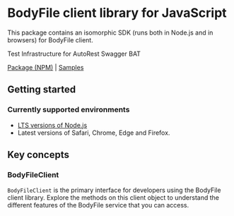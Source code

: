 # BodyFile client library for JavaScript

This package contains an isomorphic SDK (runs both in Node.js and in browsers) for BodyFile client.

Test Infrastructure for AutoRest Swagger BAT

[Package (NPM)](https://www.npmjs.com/package/@msinternal/body-file) |
[Samples](https://github.com/Azure-Samples/azure-samples-js-management)

## Getting started

### Currently supported environments

- [LTS versions of Node.js](https://nodejs.org/about/releases/)
- Latest versions of Safari, Chrome, Edge and Firefox.






## Key concepts

### BodyFileClient

`BodyFileClient` is the primary interface for developers using the BodyFile client library. Explore the methods on this client object to understand the different features of the BodyFile service that you can access.

